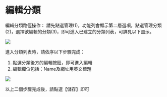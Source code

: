 # 編輯分類
編輯分類路徑操作：
請先點選管理(1)，功能列會顯示第二層選項，點選管理分類(2)，選擇欲編輯的分類(3)，即可進入已建立的分類列表，可詳見以下圖示。

![](/_image/taxonomy/NzjZ5JS.png)

進入分類列表時，請依序以下步驟完成：
1. 點選分類後方的編輯按鈕，即可進入編輯
2. 編輯欄位包括：Name及網址用英文標題

![](/_image/taxonomy/0SKPALu.png)

以上二個步驟完成後，請點選【儲存】即可